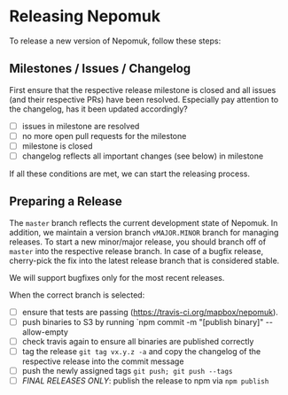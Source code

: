 # Releasing Nepomuk

To release a new version of Nepomuk, follow these steps:

## Milestones / Issues / Changelog

First ensure that the respective release milestone is closed and all issues (and their respective PRs) have been resolved.
Especially pay attention to the changelog, has it been updated accordingly?

 - [ ] issues in milestone are resolved
 - [ ] no more open pull requests for the milestone
 - [ ] milestone is closed
 - [ ] changelog reflects all important changes (see below) in milestone

If all these conditions are met, we can start the releasing process.

## Preparing a Release

The `master` branch reflects the current development state of Nepomuk. In addition, we maintain a version branch `vMAJOR.MINOR` branch for managing releases. To start a new minor/major release, you should branch off of `master` into the respective release branch.
In case of a bugfix release, cherry-pick the fix into the latest release branch that is considered stable.

We will support bugfixes only for the most recent releases.

When the correct branch is selected:

- [ ] ensure that tests are passing (https://travis-ci.org/mapbox/nepomuk).
- [ ] push binaries to S3 by running `npm commit -m "[publish binary]" --allow-empty
- [ ] check travis again to ensure all binaries are published correctly
- [ ] tag the release `git tag vx.y.z -a` and copy the changelog of the respective release into the commit message
- [ ] push the newly assigned tags `git push; git push --tags`
- [ ] *FINAL RELEASES ONLY*: publish the release to npm via `npm publish`

